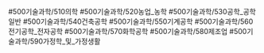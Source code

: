 #500기술과학/510의학
#500기술과학/520농업_농학
#500기술과학/530공학_공학일반
#500기술과학/540건축공학
#500기술과학/550기계공학
#500기술과학/560전기공학_전자공학
#500기술과학/570화학공학
#500기술과학/580제조업
#500기술과학/590가정학_및_가정생활